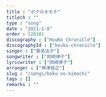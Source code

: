 ```yaml
---
title : "ボクのキモチ"
titlech : ""
type : "song"
date : "2021-1-8"
order : 520101
discography : ["HouKo ChroniCle"]
discographyId : ["houko-chronicle"]
singer : ["桑島法子"]
songwriter : ["岡崎律子"]
lyricwriter : ["岡崎律子"]
arranger : ["神津裕之"]
slug : "/songs/boku-no-kimochi"
tags : []
remarks : ""
---
```


